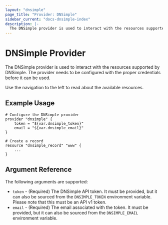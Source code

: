 ```yaml
---
layout: "dnsimple"
page_title: "Provider: DNSimple"
sidebar_current: "docs-dnsimple-index"
description: |-
  The DNSimple provider is used to interact with the resources supported by DNSimple. The provider needs to be configured with the proper credentials before it can be used.
---
```


# DNSimple Provider

The DNSimple provider is used to interact with the
resources supported by DNSimple. The provider needs to be configured
with the proper credentials before it can be used.

Use the navigation to the left to read about the available resources.

## Example Usage

```
# Configure the DNSimple provider
provider "dnsimple" {
    token = "${var.dnsimple_token}"
    email = "${var.dnsimple_email}"
}

# Create a record
resource "dnsimple_record" "www" {
    ...
}
```

## Argument Reference

The following arguments are supported:

* `token` - (Required) The DNSimple API token. It must be provided, but it can also be sourced from the `DNSIMPLE_TOKEN` environment variable. Please note that this must be an API v1 token.
* `email` - (Required) The email associated with the token. It must be provided, but it can also be sourced from the `DNSIMPLE_EMAIL` environment variable.
